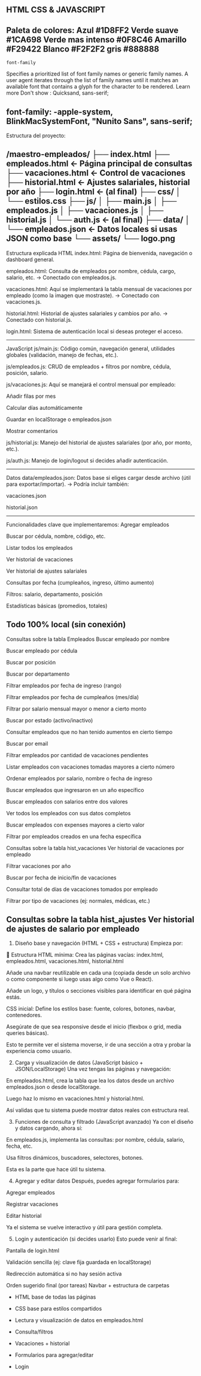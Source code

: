 HTML CSS & JAVASCRIPT
-------------------------

Paleta de colores:
Azul
#1D8FF2
Verde suave
#1CA698
Verde mas intenso
#0F8C46
Amarillo 
#F29422
Blanco
#F2F2F2
gris
#888888
---------------------------

    font-family
Specifies a prioritized list of font family names or generic family names. A user agent iterates through the list of family names until it matches an available font that contains a glyph for the character to be rendered.
Learn more
Don't show
: Quicksand, sans-serif;

font-family: -apple-system, BlinkMacSystemFont, "Nunito Sans", sans-serif;
----------------------------

Estructura del proyecto:

/maestro-empleados/
├── index.html
├── empleados.html             ← Página principal de consultas
├── vacaciones.html            ← Control de vacaciones
├── historial.html             ← Ajustes salariales, historial por año
├── login.html                 ← (al final)
├── css/
│   └── estilos.css
├── js/
│   ├── main.js
│   ├── empleados.js
│   ├── vacaciones.js
│   ├── historial.js
│   └── auth.js                ← (al final)
├── data/
│   └── empleados.json         ← Datos locales si usas JSON como base
└── assets/
    └── logo.png
---------------------
Estructura explicada
HTML
index.html:
Página de bienvenida, navegación o dashboard general.

empleados.html:
Consulta de empleados por nombre, cédula, cargo, salario, etc.
→ Conectado con empleados.js.

vacaciones.html:
Aquí se implementará la tabla mensual de vacaciones por empleado (como la imagen que mostraste).
→ Conectado con vacaciones.js.

historial.html:
Historial de ajustes salariales y cambios por año.
→ Conectado con historial.js.

login.html:
Sistema de autenticación local si deseas proteger el acceso.
****
JavaScript
js/main.js:
Código común, navegación general, utilidades globales (validación, manejo de fechas, etc.).

js/empleados.js:
CRUD de empleados + filtros por nombre, cédula, posición, salario.

js/vacaciones.js:
Aquí se manejará el control mensual por empleado:

Añadir filas por mes

Calcular días automáticamente

Guardar en localStorage o empleados.json

Mostrar comentarios

js/historial.js:
Manejo del historial de ajustes salariales (por año, por monto, etc.).

js/auth.js:
Manejo de login/logout si decides añadir autenticación.
***
Datos
data/empleados.json:
Datos base si eliges cargar desde archivo (útil para exportar/importar).
→ Podría incluir también:

vacaciones.json

historial.json

--------------------

 Funcionalidades clave que implementaremos:
 Agregar empleados

 Buscar por cédula, nombre, código, etc.

 Listar todos los empleados

 Ver historial de vacaciones

 Ver historial de ajustes salariales

 Consultas por fecha (cumpleaños, ingreso, último aumento)

 Filtros: salario, departamento, posición

 Estadísticas básicas (promedios, totales)

 Todo 100% local (sin conexión)
----------------------------
Consultas sobre la tabla Empleados
Buscar empleado por nombre

Buscar empleado por cédula

Buscar por posición

Buscar por departamento

Filtrar empleados por fecha de ingreso (rango)

Filtrar empleados por fecha de cumpleaños (mes/día)

Filtrar por salario mensual mayor o menor a cierto monto

Buscar por estado (activo/inactivo)

Consultar empleados que no han tenido aumentos en cierto tiempo

Buscar por email

Filtrar empleados por cantidad de vacaciones pendientes

Listar empleados con vacaciones tomadas mayores a cierto número

Ordenar empleados por salario, nombre o fecha de ingreso

Buscar empleados que ingresaron en un año específico

Buscar empleados con salarios entre dos valores

Ver todos los empleados con sus datos completos

Buscar empleados con expenses mayores a cierto valor

Filtrar por empleados creados en una fecha específica

Consultas sobre la tabla hist_vacaciones
Ver historial de vacaciones por empleado

Filtrar vacaciones por año

Buscar por fecha de inicio/fin de vacaciones

Consultar total de días de vacaciones tomados por empleado

Filtrar por tipo de vacaciones (ej: normales, médicas, etc.)

Consultas sobre la tabla hist_ajustes
Ver historial de ajustes de salario por empleado
------------------
1. Diseño base y navegación (HTML + CSS + estructura)
Empieza por:

🔧 Estructura HTML mínima:
Crea las páginas vacías: index.html, empleados.html, vacaciones.html, historial.html

Añade una navbar reutilizable en cada una (copiada desde un solo archivo o como componente si luego usas algo como Vue o React).

Añade un logo, y títulos o secciones visibles para identificar en qué página estás.

CSS inicial:
Define los estilos base: fuente, colores, botones, navbar, contenedores.

Asegúrate de que sea responsive desde el inicio (flexbox o grid, media queries básicas).

Esto te permite ver el sistema moverse, ir de una sección a otra y probar la experiencia como usuario.

2. Carga y visualización de datos (JavaScript básico + JSON/LocalStorage)
Una vez tengas las páginas y navegación:

En empleados.html, crea la tabla que lea los datos desde un archivo empleados.json o desde localStorage.

Luego haz lo mismo en vacaciones.html y historial.html.

Así validas que tu sistema puede mostrar datos reales con estructura real.

3. Funciones de consulta y filtrado (JavaScript avanzado)
Ya con el diseño y datos cargando, ahora sí:

En empleados.js, implementa las consultas: por nombre, cédula, salario, fecha, etc.

Usa filtros dinámicos, buscadores, selectores, botones.

Esta es la parte que hace útil tu sistema.

4. Agregar y editar datos
Después, puedes agregar formularios para:

Agregar empleados

Registrar vacaciones

Editar historial

Ya el sistema se vuelve interactivo y útil para gestión completa.

5. Login y autenticación (si decides usarlo)
Esto puede venir al final:

Pantalla de login.html

Validación sencilla (ej: clave fija guardada en localStorage)

Redirección automática si no hay sesión activa

Orden sugerido final (por tareas)
Navbar + estructura de carpetas

- HTML base de todas las páginas

- CSS base para estilos compartidos

- Lectura y visualización de datos en empleados.html

- Consulta/filtros

- Vacaciones + historial

- Formularios para agregar/editar

- Login










